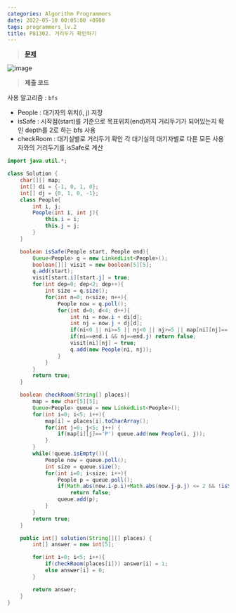 ```yaml
---
categories: Algorithm Programmers
date: 2022-05-10 00:05:00 +0900
tags: programmers_lv.2
title: P81302. 거리두기 확인하기
---
```


> **[문제](https://programmers.co.kr/learn/courses/30/lessons/81302)**

![image](https://user-images.githubusercontent.com/80896077/173637925-46092942-c87c-468a-9144-c61f694f8d13.png)

> **제출 코드**

사용 알고리즘 : `bfs`

- People : 대기자의 위치(i, j) 저장
- isSafe : 시작점(start)를 기준으로 목표위치(end)까지 거리두기가 되어있는지 확인
  depth를 2로 하는 bfs 사용
- checkRoom : 대기실별로 거리두기 확인
  각 대기실의 대기자별로 다른 모든 사용자와의 거리두기를 isSafe로 계산

```java
import java.util.*;

class Solution {
    char[][] map;
    int[] di = {-1, 0, 1, 0};
    int[] dj = {0, 1, 0, -1};
    class People{
        int i, j;
        People(int i, int j){
            this.i = i;
            this.j = j;
        }
    }

    boolean isSafe(People start, People end){
        Queue<People> q = new LinkedList<People>();
        boolean[][] visit = new boolean[5][5];
        q.add(start);
        visit[start.i][start.j] = true;
        for(int dep=0; dep<2; dep++){
            int size = q.size();
            for(int n=0; n<size; n++){
                People now = q.poll();
                for(int d=0; d<4; d++){
                    int ni = now.i + di[d];
                    int nj = now.j + dj[d];
                    if(ni<0 || ni>=5 || nj<0 || nj>=5 || map[ni][nj]=='X' || visit[ni][nj]) continue;
                    if(ni==end.i && nj==end.j) return false;
                    visit[ni][nj] = true;
                    q.add(new People(ni, nj));
                }
            }
        }
        return true;
    }

    boolean checkRoom(String[] places){
        map = new char[5][5];
        Queue<People> queue = new LinkedList<People>();
        for(int i=0; i<5; i++){
            map[i] = places[i].toCharArray();
            for(int j=0; j<5; j++) {
                if(map[i][j]=='P') queue.add(new People(i, j));
            }
        }
        while(!queue.isEmpty()){
            People now = queue.poll();
            int size = queue.size();
            for(int i=0; i<size; i++){
                People p = queue.poll();
                if(Math.abs(now.i-p.i)+Math.abs(now.j-p.j) <= 2 && !isSafe(now, p))
                    return false;
                queue.add(p);
            }
        }
        return true;
    }

    public int[] solution(String[][] places) {
        int[] answer = new int[5];

        for(int i=0; i<5; i++){
            if(checkRoom(places[i])) answer[i] = 1;
            else answer[i] = 0;
        }

        return answer;
    }
}
```
